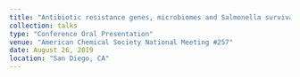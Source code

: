 ```yaml
---
title: "Antibiotic resistance genes, microbiomes and Salmonella survival in lettuce exposed to antibiotics via soil surface irrigation"
collection: talks
type: "Conference Oral Presentation"
venue: "American Chemical Society National Meeting #257"
date: August 26, 2019
location: "San Diego, CA"
---
```

